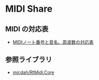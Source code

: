 # MIDI Share

## MIDI の対応表

* [MIDIノート番号と音名、周波数の対応表](http://www.asahi-net.or.jp/~HB9T-KTD/music/Japan/Research/DTM/freq_map.html)

## 参照ライブラリ

* [micdah/RtMidi.Core](https://github.com/micdah/RtMidi.Core)